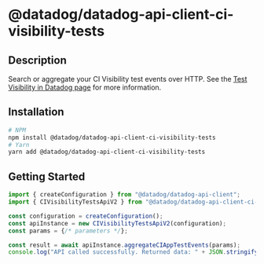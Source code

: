# @datadog/datadog-api-client-ci-visibility-tests

## Description

Search or aggregate your CI Visibility test events over HTTP. See the [Test Visibility in Datadog page](https://docs.datadoghq.com/tests/) for more information.

## Installation

```sh
# NPM
npm install @datadog/datadog-api-client-ci-visibility-tests
# Yarn
yarn add @datadog/datadog-api-client-ci-visibility-tests
```

## Getting Started
```ts
import { createConfiguration } from "@datadog/datadog-api-client";
import { CIVisibilityTestsApiV2 } from "@datadog/datadog-api-client-ci-visibility-tests";

const configuration = createConfiguration();
const apiInstance = new CIVisibilityTestsApiV2(configuration);
const params = {/* parameters */};

const result = await apiInstance.aggregateCIAppTestEvents(params);
console.log("API called successfully. Returned data: " + JSON.stringify(result));
```